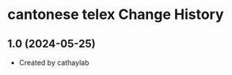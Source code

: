 cantonese telex Change History
====================

1.0 (2024-05-25)
----------------
* Created by cathaylab
